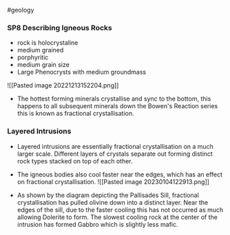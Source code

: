#geology

### SP8 Describing Igneous Rocks
- rock is holocrystaline
- medium grained
- porphyritic
- medium grain size
- Large Phenocrysts with medium groundmass

![[Pasted image 20221213152204.png]]

- The hottest forming minerals crystallise and sync to the bottom, this happens to all subsequent minerals down the Bowen's Reaction series this is known as fractional crystallisation.

### Layered Intrusions
- Layered intrusions are essentially fractional crystallisation on a much larger scale. Different layers of crystals separate out forming distinct rock types stacked on top of each other.
- The igneous bodies also cool faster near the edges, which has an effect on fractional crystallisation.
![[Pasted image 20230104122913.png]]

- As shown by the diagram depicting the Pallisades Sill, fractional crystallisation has pulled olivine down into a distinct layer. Near the edges of the sill, due to the faster cooling this has not occurred as much allowing Dolerite to form. The slowest cooling rock at the center of the intrusion has formed Gabbro which is slightly less mafic.

